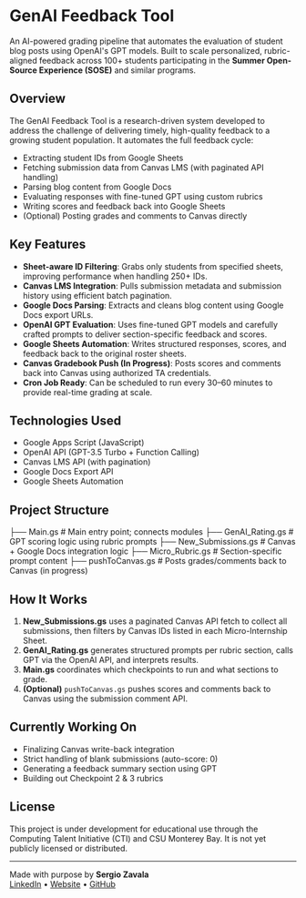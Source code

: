 # GenAI Feedback Tool

An AI-powered grading pipeline that automates the evaluation of student blog posts using OpenAI's GPT models. Built to scale personalized, rubric-aligned feedback across 100+ students participating in the **Summer Open-Source Experience (SOSE)** and similar programs.

## Overview

The GenAI Feedback Tool is a research-driven system developed to address the challenge of delivering timely, high-quality feedback to a growing student population. It automates the full feedback cycle:

- Extracting student IDs from Google Sheets
- Fetching submission data from Canvas LMS (with paginated API handling)
- Parsing blog content from Google Docs
- Evaluating responses with fine-tuned GPT using custom rubrics
- Writing scores and feedback back into Google Sheets
- (Optional) Posting grades and comments to Canvas directly

## Key Features

- **Sheet-aware ID Filtering**: Grabs only students from specified sheets, improving performance when handling 250+ IDs.
- **Canvas LMS Integration**: Pulls submission metadata and submission history using efficient batch pagination.
- **Google Docs Parsing**: Extracts and cleans blog content using Google Docs export URLs.
- **OpenAI GPT Evaluation**: Uses fine-tuned GPT models and carefully crafted prompts to deliver section-specific feedback and scores.
- **Google Sheets Automation**: Writes structured responses, scores, and feedback back to the original roster sheets.
- **Canvas Gradebook Push (In Progress)**: Posts scores and comments back into Canvas using authorized TA credentials.
- **Cron Job Ready**: Can be scheduled to run every 30–60 minutes to provide real-time grading at scale.

## Technologies Used

- Google Apps Script (JavaScript)
- OpenAI API (GPT-3.5 Turbo + Function Calling)
- Canvas LMS API (with pagination)
- Google Docs Export API
- Google Sheets Automation

## Project Structure

├── Main.gs # Main entry point; connects modules
├── GenAI_Rating.gs # GPT scoring logic using rubric prompts
├── New_Submissions.gs # Canvas + Google Docs integration logic
├── Micro_Rubric.gs # Section-specific prompt content
├── pushToCanvas.gs # Posts grades/comments back to Canvas (in progress)

## How It Works

1. **New_Submissions.gs** uses a paginated Canvas API fetch to collect all submissions, then filters by Canvas IDs listed in each Micro-Internship Sheet.
2. **GenAI_Rating.gs** generates structured prompts per rubric section, calls GPT via the OpenAI API, and interprets results.
3. **Main.gs** coordinates which checkpoints to run and what sections to grade.
4. **(Optional)** `pushToCanvas.gs` pushes scores and comments back to Canvas using the submission comment API.

## Currently Working On

- Finalizing Canvas write-back integration
- Strict handling of blank submissions (auto-score: 0)
- Generating a feedback summary section using GPT
- Building out Checkpoint 2 & 3 rubrics

## License

This project is under development for educational use through the Computing Talent Initiative (CTI) and CSU Monterey Bay. It is not yet publicly licensed or distributed.

---

Made with purpose by **Sergio Zavala**  
[LinkedIn](https://www.linkedin.com/in/sergiozavala1) • [Website](https://sergiozavala.dev) • [GitHub](https://github.com/sezavala)

